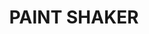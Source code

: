 ---
layout: product
title: "PAINT SHAKER"
price: "5500" 
desc: "Električni aparat za mešanje boje"
img_path: "/assets/img/TTH003.webp"
brand: "AMMO"
available: false
special_offer: false
new: false
soon: false
cat: "070000"
subcat: "070100"
subsubcat: "070105"
sifra: "TTH003"
popular: false
spec: false
---